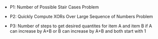 - P1: Number of Possible Stair Cases Problem

- P2: Quickly Compute XORs Over Large Sequence of Numbers Problem

- P3: Number of steps to get desired quantites for item A and item B if A can increase by A+B or B can increase by A+B and both start with 1
